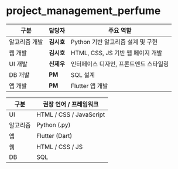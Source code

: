 # project_management_perfume

 구분 | 담당자 | 주요 역할 |
|------|----------|------------|
| 알고리즘 개발 | **김시호** | Python 기반 알고리즘 설계 및 구현 |
| 웹 개발 | **김시호** | HTML, CSS, JS 기반 웹 페이지 개발 |
| UI 개발 | **신제우** | 인터페이스 디자인, 프론트엔드 스타일링 |
| DB 개발 | **PM** | SQL 설계 |
| 앱 개발 | **PM** | Flutter 앱 개발 |


| 구분 | 권장 언어 / 프레임워크 |
|------|------------------------|
| UI | HTML / CSS / JavaScript |
| 알고리즘 | Python (.py) |
| 앱 | Flutter (Dart) |
| 웹 | HTML / CSS / JS |
| DB | SQL |
